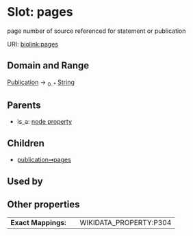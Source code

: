 
# Slot: pages


page number of source referenced for statement or publication

URI: [biolink:pages](https://w3id.org/biolink/vocab/pages)


## Domain and Range

[Publication](Publication.md) ->  <sub>0..*</sub>
 [String](types/String.md)

## Parents

 *  is_a: [node property](node_property.md)

## Children

 *  [publication➞pages](publication_pages.md)

## Used by


## Other properties

|  |  |  |
| --- | --- | --- |
| **Exact Mappings:** | | WIKIDATA_PROPERTY:P304 |

